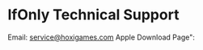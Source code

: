 # IfOnly Technical Support

Email: <a href="service@hoxigames.com">service@hoxigames.com</a>
Apple Download Page":
